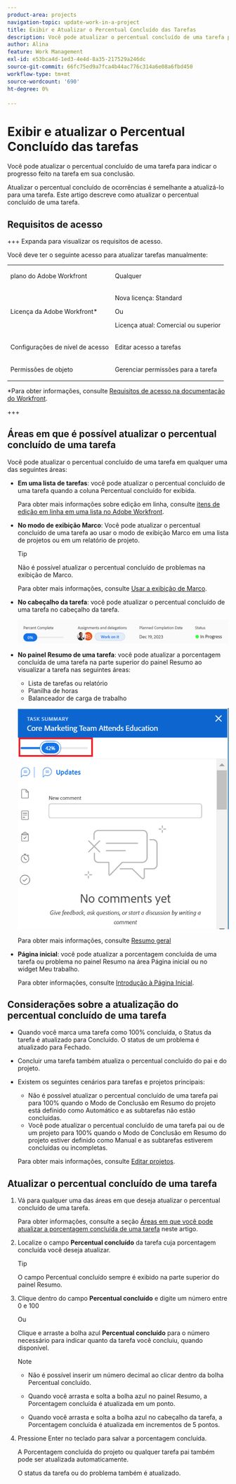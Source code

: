 ```yaml
---
product-area: projects
navigation-topic: update-work-in-a-project
title: Exibir e Atualizar o Percentual Concluído das Tarefas
description: Você pode atualizar o percentual concluído de uma tarefa para indicar o progresso feito na tarefa em sua conclusão. Atualizar o percentual concluído de ocorrências é semelhante a atualizá-lo para uma tarefa. Este artigo descreve como atualizar o percentual concluído de uma tarefa.
author: Alina
feature: Work Management
exl-id: e53bca4d-1ed3-4e4d-8a35-217529a246dc
source-git-commit: 66fc75ed9a7fca4b44ac776c314a6e08a6fbd450
workflow-type: tm+mt
source-wordcount: '690'
ht-degree: 0%

---
```


# Exibir e atualizar o Percentual Concluído das tarefas

<!--Audited: 05/2025-->

Você pode atualizar o percentual concluído de uma tarefa para indicar o progresso feito na tarefa em sua conclusão.

Atualizar o percentual concluído de ocorrências é semelhante a atualizá-lo para uma tarefa. Este artigo descreve como atualizar o percentual concluído de uma tarefa.

## Requisitos de acesso

+++ Expanda para visualizar os requisitos de acesso.

Você deve ter o seguinte acesso para atualizar tarefas manualmente:

<table style="table-layout:auto"> 
 <col> 
 <col> 
 <tbody> 
  <tr> 
   <td role="rowheader">plano do Adobe Workfront</td> 
   <td> <p>Qualquer</p> </td> 
  </tr> 
  <tr> 
   <td role="rowheader">Licença da Adobe Workfront*</td> 
   <td> <p>Nova licença: Standard</p> 
   Ou
   <p>Licença atual: Comercial ou superior</p>
   </td> 
  </tr> 
  <tr> 
   <td role="rowheader">Configurações de nível de acesso</td> 
   <td> <p>Editar acesso a tarefas</p> </td> 
  </tr> 
  <tr> 
   <td role="rowheader">Permissões de objeto</td> 
   <td> <p>Gerenciar permissões para a tarefa</p>  </td> 
  </tr> 
 </tbody> 
</table>

*Para obter informações, consulte [Requisitos de acesso na documentação do Workfront](/help/quicksilver/administration-and-setup/add-users/access-levels-and-object-permissions/access-level-requirements-in-documentation.md).

+++

## Áreas em que é possível atualizar o percentual concluído de uma tarefa

Você pode atualizar o percentual concluído de uma tarefa em qualquer uma das seguintes áreas:

* **Em uma lista de tarefas**: você pode atualizar o percentual concluído de uma tarefa quando a coluna Percentual concluído for exibida.

  Para obter mais informações sobre edição em linha, consulte [itens de edição em linha em uma lista no Adobe Workfront](../../../workfront-basics/navigate-workfront/use-lists/inline-edit-objects.md).

* **No modo de exibição Marco**: Você pode atualizar o percentual concluído de uma tarefa ao usar o modo de exibição Marco em uma lista de projetos ou em um relatório de projeto.

  >[!TIP]
  >
  >  Não é possível atualizar o percentual concluído de problemas na exibição de Marco.


  Para obter mais informações, consulte [Usar a exibição de Marco](../../../reports-and-dashboards/reports/reporting-elements/use-milestone-view.md).

* **No cabeçalho da tarefa**: você pode atualizar o percentual concluído de uma tarefa no cabeçalho da tarefa.

  ![](assets/nwe-updatetaskpercentinheader-350x54.png)

* **No painel Resumo de uma tarefa**: você pode atualizar a porcentagem concluída de uma tarefa na parte superior do painel Resumo ao visualizar a tarefa nas seguintes áreas:

   * Lista de tarefas ou relatório
   * Planilha de horas
   * Balanceador de carga de trabalho

  ![](assets/update-percent-complete-in-task-summary-highlighted.png)

  Para obter mais informações, consulte [Resumo geral](/help/quicksilver/workfront-basics/the-new-workfront-experience/summary-overview.md)

* **Página inicial**: você pode atualizar a porcentagem concluída de uma tarefa ou problema no painel Resumo na área Página inicial ou no widget Meu trabalho.

  Para obter informações, consulte [Introdução à Página Inicial](/help/quicksilver/workfront-basics/using-home/using-the-home-area/get-started-with-home.md).

## Considerações sobre a atualização do percentual concluído de uma tarefa

* Quando você marca uma tarefa como 100% concluída, o Status da tarefa é atualizado para Concluído. O status de um problema é atualizado para Fechado.
* Concluir uma tarefa também atualiza o percentual concluído do pai e do projeto.
* Existem os seguintes cenários para tarefas e projetos principais:
   * Não é possível atualizar o percentual concluído de uma tarefa pai para 100% quando o Modo de Conclusão em Resumo do projeto está definido como Automático e as subtarefas não estão concluídas.
   * Você pode atualizar o percentual concluído de uma tarefa pai ou de um projeto para 100% quando o Modo de Conclusão em Resumo do projeto estiver definido como Manual e as subtarefas estiverem concluídas ou incompletas.

  Para obter mais informações, consulte [Editar projetos](../manage-projects/edit-projects.md).

## Atualizar o percentual concluído de uma tarefa

1. Vá para qualquer uma das áreas em que deseja atualizar o percentual concluído de uma tarefa.

   Para obter informações, consulte a seção [Áreas em que você pode atualizar a porcentagem concluída de uma tarefa](#areas-where-you-can-update-the-percent-complete-of-a-task) neste artigo.

1. Localize o campo **Percentual concluído** da tarefa cuja porcentagem concluída você deseja atualizar.

   >[!TIP]
   >
   >O campo Percentual concluído sempre é exibido na parte superior do painel Resumo.

1. Clique dentro do campo **Percentual concluído** e digite um número entre 0 e 100

   Ou

   Clique e arraste a bolha azul **Percentual concluído** para o número necessário para indicar quanto da tarefa você concluiu, quando disponível.

   >[!NOTE]
   >
   >    * Não é possível inserir um número decimal ao clicar dentro da bolha Percentual concluído.
   >    * Quando você arrasta e solta a bolha azul no painel Resumo, a Porcentagem concluída é atualizada em um ponto.
   >
   >    * Quando você arrasta e solta a bolha azul no cabeçalho da tarefa, a Porcentagem concluída é atualizada em incrementos de 5 pontos.

1. Pressione Enter no teclado para salvar a porcentagem concluída.

   A Porcentagem concluída do projeto ou qualquer tarefa pai também pode ser atualizada automaticamente.

   O status da tarefa ou do problema também é atualizado.

